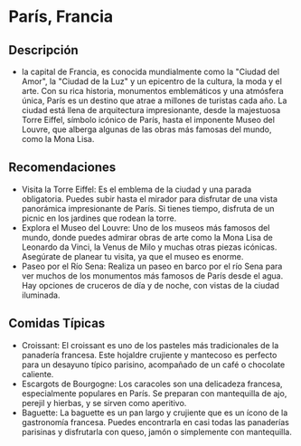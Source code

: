 # París, Francia

## Descripción
- la capital de Francia, es conocida mundialmente como la "Ciudad del Amor", la "Ciudad de la Luz" y un epicentro de la cultura, la moda y el arte. Con su rica historia, monumentos emblemáticos y una atmósfera única, París es un destino que atrae a millones de turistas cada año. La ciudad está llena de arquitectura impresionante, desde la majestuosa Torre Eiffel, símbolo icónico de París, hasta el imponente Museo del Louvre, que alberga algunas de las obras más famosas del mundo, como la Mona Lisa.

## Recomendaciones
- Visita la Torre Eiffel: Es el emblema de la ciudad y una parada obligatoria. Puedes subir hasta el mirador para disfrutar de una vista panorámica impresionante de París. Si tienes tiempo, disfruta de un picnic en los jardines que rodean la torre.
- Explora el Museo del Louvre: Uno de los museos más famosos del mundo, donde puedes admirar obras de arte como la Mona Lisa de Leonardo da Vinci, la Venus de Milo y muchas otras piezas icónicas. Asegúrate de planear tu visita, ya que el museo es enorme.
- Paseo por el Río Sena: Realiza un paseo en barco por el río Sena para ver muchos de los monumentos más famosos de París desde el agua. Hay opciones de cruceros de día y de noche, con vistas de la ciudad iluminada.

## Comidas Típicas
- Croissant: El croissant es uno de los pasteles más tradicionales de la panadería francesa. Este hojaldre crujiente y mantecoso es perfecto para un desayuno típico parisino, acompañado de un café o chocolate caliente.
- Escargots de Bourgogne: Los caracoles son una delicadeza francesa, especialmente populares en París. Se preparan con mantequilla de ajo, perejil y hierbas, y se sirven como aperitivo.
- Baguette: La baguette es un pan largo y crujiente que es un ícono de la gastronomía francesa. Puedes encontrarla en casi todas las panaderías parisinas y disfrutarla con queso, jamón o simplemente con mantequilla.